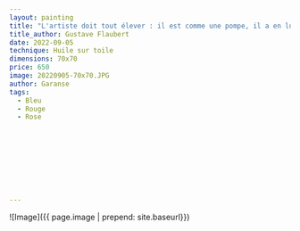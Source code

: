 ```yaml
---
layout: painting
title: "L'artiste doit tout élever : il est comme une pompe, il a en lui un grand tuyau qui descend aux entrailles des choses, dans les couches profondes, il aspire et fait jaillir au soleil les gerbes géantes ce qui était plat sous terre et qu'on ne voyait pas." 
title_author: Gustave Flaubert	                                                            
date: 2022-09-05
technique: Huile sur toile 
dimensions: 70x70
price: 650
image: 20220905-70x70.JPG 
author: Garanse
tags:
  - Bleu
  - Rouge
  - Rose
  
  
  
  
  
  
  
  
  
---
```

![Image]({{ page.image | prepend: site.baseurl}})

